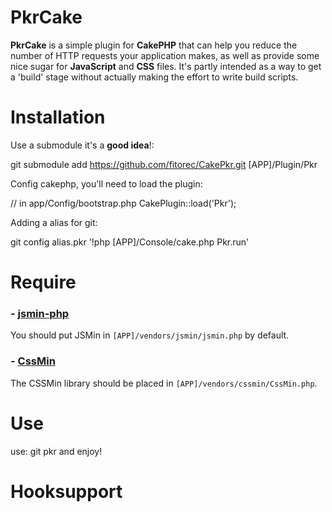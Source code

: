 PkrCake
====================================================================

**PkrCake** is a simple plugin for **CakePHP** that can help you reduce the number of HTTP requests your application makes, as well as provide some nice sugar for **JavaScript** and **CSS** files. It's partly intended as a way to get a 'build' stage without actually making the effort to write build scripts.


Installation
==================================================================
Use a submodule it's a **good idea**!:

  git submodule add https://github.com/fitorec/CakePkr.git [APP]/Plugin/Pkr

Config cakephp, you'll need to load the plugin:

  // in app/Config/bootstrap.php
  CakePlugin::load('Pkr');


Adding a alias for git:

  git config alias.pkr '!php [APP]/Console/cake.php Pkr.run'


Require
==================================================================

### - [**jsmin-php**](https://github.com/rgrove/jsmin-php/)

You should put JSMin in `[APP]/vendors/jsmin/jsmin.php` by default.

### - [**CssMin**](http://code.google.com/p/cssmin/)

The CSSMin library should be placed in `[APP]/vendors/cssmin/CssMin.php`.


Use
==================================================================
use:
  git pkr
and enjoy!

Hooksupport
==================================================================

